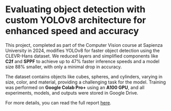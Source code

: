 # Evaluating object detection with custom YOLOv8 architecture for enhanced speed and accuracy

This project, completed as part of the Computer Vision course at Sapienza University in 2024, modifies YOLOv8 for faster object detection using the CLEVR-Hans dataset. We reduced layers and simplified components like **C2f** and **SPPF** to achieve up to 47% faster inference speeds and a model size 88% smaller, with only a minimal drop in accuracy.

The dataset contains objects like cubes, spheres, and cylinders, varying in size, color, and material, providing a challenging task for the model. Training was performed on **Google Colab Pro+** using an **A100 GPU**, and all experiments, models, and outputs were stored in Google Drive.

For more details, you can read the full report [here](./x.pdf).
